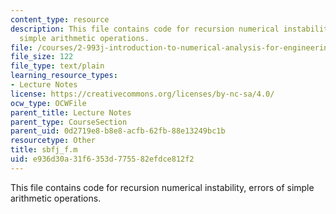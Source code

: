 ```yaml
---
content_type: resource
description: This file contains code for recursion numerical instability, errors of
  simple arithmetic operations.
file: /courses/2-993j-introduction-to-numerical-analysis-for-engineering-13-002j-spring-2005/e936d30a31f6353d775582efdce812f2_sbfj_f.m
file_size: 122
file_type: text/plain
learning_resource_types:
- Lecture Notes
license: https://creativecommons.org/licenses/by-nc-sa/4.0/
ocw_type: OCWFile
parent_title: Lecture Notes
parent_type: CourseSection
parent_uid: 0d2719e8-b8e8-acfb-62fb-88e13249bc1b
resourcetype: Other
title: sbfj_f.m
uid: e936d30a-31f6-353d-7755-82efdce812f2
---
```

This file contains code for recursion numerical instability, errors of simple arithmetic operations.